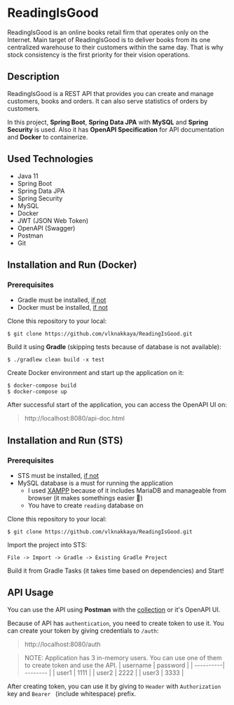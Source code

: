 # ReadingIsGood
ReadingIsGood is an online books retail firm that operates only on the Internet. Main target of ReadingIsGood is to deliver books from its one centralized warehouse to their
customers within the same day. That is why stock consistency is the first priority for their vision operations.

## Description
ReadingIsGood is a REST API that provides you can create and manage customers, books and orders. It can also serve statistics of orders by customers.

In this project, **Spring Boot**, **Spring Data JPA** with **MySQL** and **Spring Security** is used. Also it has **OpenAPI Specification** for API documentation and **Docker** to containerize.

## Used Technologies
- Java 11
- Spring Boot
- Spring Data JPA
- Spring Security
- MySQL
- Docker
- JWT (JSON Web Token)
- OpenAPI (Swagger)
- Postman
- Git

## Installation and Run (Docker)
### Prerequisites
- Gradle must be installed, [if not](https://docs.docker.com/get-docker/)
- Docker must be installed, [if not](https://gradle.org/install/)

Clone this repository to your local:
```
$ git clone https://github.com/vlknakkaya/ReadingIsGood.git
```
Build it using **Gradle** (skipping tests because of database is not available): 
```
$ ./gradlew clean build -x test
```
Create Docker environment and start up the application on it:
```
$ docker-compose build
$ docker-compose up
```
After successful start of the application, you can access the OpenAPI UI on:
> http://localhost:8080/api-doc.html

## Installation and Run (STS)
### Prerequisites
- STS must be installed, [if not](https://spring.io/tools)
- MySQL database is a must for running the application
  - I used [XAMPP](https://www.apachefriends.org/tr/index.html) because of it includes MariaDB and manageable from browser (it makes somethings easier :slightly_smiling_face:)
  - You have to create `reading` database on

Clone this repository to your local:
```
$ git clone https://github.com/vlknakkaya/ReadingIsGood.git
```
Import the project into STS:
```
File -> Import -> Gradle -> Existing Gradle Project
```
Build it from Gradle Tasks (it takes time based on dependencies) and Start!

## API Usage
You can use the API using **Postman** with the [collection](docs/ReadingIsGood.postman_collection.json) or it's OpenAPI UI.

Because of API has `authentication`, you need to create token to use it. You can create your token by giving credentials to `/auth`:
> http://localhost:8080/auth

> NOTE: Application has 3 in-memory users. You can use one of them to create token and use the API.
> | username  | password |
> | ----------| -------- |
> |   user1   |   1111   |
> |   user2   |   2222   |
> |   user3   |   3333   |

After creating token, you can use it by giving to `Header` with `Authorization` key and `Bearer ` (include whitespace) prefix.


